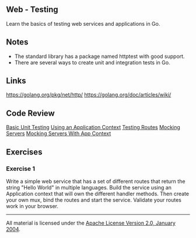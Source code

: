 ## Web - Testing

Learn the basics of testing web services and applications in Go.

## Notes

* The standard library has a package named httptest with good support.
* There are several ways to create unit and integration tests in Go.

## Links

https://golang.org/pkg/net/http/
https://golang.org/doc/articles/wiki/

## Code Review

[Basic Unit Testing](example1/unit_test.go)
[Using an Application Context](example2/unit_test.go)
[Testing Routes](example3/unit_test.go)
[Mocking Servers](example4/integration_test.go)
[Mocking Servers With App Context](example5/integration_test.go)

## Exercises

### Exercise 1

Write a simple web service that has a set of different routes that return the string "Hello World" in multiple languages. Build the service using an Application context that will own the different handler methods. Then create your own mux, bind the routes and start the service. Validate your routes work in your browser.
___
All material is licensed under the [Apache License Version 2.0, January 2004](http://www.apache.org/licenses/LICENSE-2.0).

